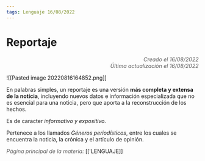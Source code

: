 ```yaml
---
tags: Lenguaje 16/08/2022
---
```


# Reportaje
<div style="text-align: right; opacity: 0.7; font-style: italic;">Creado el 16/08/2022</div>
<div style="text-align: right; opacity: 0.7; font-style: italic;">Última actualización el 16/08/2022</div>

![[Pasted image 20220816164852.png]]

En palabras simples, un reportaje es una versión **más completa y extensa de la noticia**, incluyendo nuevos datos e información especializada que no es esencial para una noticia, pero que aporta a la reconstrucción de los hechos.

Es de caracter *informativo y expositivo.*

Pertenece a los llamados *Géneros periodísticos*, entre los cuales se encuentra la noticia, la crónica y el artículo de opinión.

<span style="opacity: 0.7; font-style: italic;">Página principal de la materia:</span> [['LENGUAJE]]